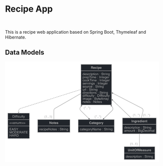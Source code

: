 # Recipe App

[![<recipe app>](https://circleci.com/gh/yonatankarp/recipe-app.svg?style=svg)](https://circleci.com/gh/yonatankarp/recipe-app/?branch=main)

This is a recipe web application based on Spring Boot, Thymeleaf and Hibernate.

## Data Models

![](data-models.png)
